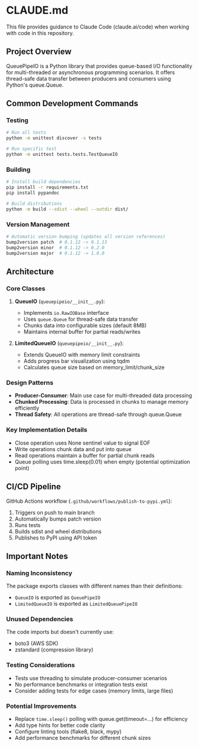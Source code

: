 # CLAUDE.md

This file provides guidance to Claude Code (claude.ai/code) when working with code in this repository.

## Project Overview

QueuePipeIO is a Python library that provides queue-based I/O functionality for multi-threaded or asynchronous programming scenarios. It offers thread-safe data transfer between producers and consumers using Python's queue.Queue.

## Common Development Commands

### Testing
```bash
# Run all tests
python -m unittest discover -s tests

# Run specific test
python -m unittest tests.tests.TestQueueIO
```

### Building
```bash
# Install build dependencies
pip install -r requirements.txt
pip install pypandoc

# Build distributions
python -m build --sdist --wheel --outdir dist/
```

### Version Management
```bash
# Automatic version bumping (updates all version references)
bump2version patch  # 0.1.12 -> 0.1.13
bump2version minor  # 0.1.12 -> 0.2.0
bump2version major  # 0.1.12 -> 1.0.0
```

## Architecture

### Core Classes

1. **QueueIO** (`queuepipeio/__init__.py`):
   - Implements `io.RawIOBase` interface
   - Uses `queue.Queue` for thread-safe data transfer
   - Chunks data into configurable sizes (default 8MB)
   - Maintains internal buffer for partial reads/writes

2. **LimitedQueueIO** (`queuepipeio/__init__.py`):
   - Extends QueueIO with memory limit constraints
   - Adds progress bar visualization using tqdm
   - Calculates queue size based on memory_limit/chunk_size

### Design Patterns
- **Producer-Consumer**: Main use case for multi-threaded data processing
- **Chunked Processing**: Data is processed in chunks to manage memory efficiently
- **Thread Safety**: All operations are thread-safe through queue.Queue

### Key Implementation Details
- Close operation uses None sentinel value to signal EOF
- Write operations chunk data and put into queue
- Read operations maintain a buffer for partial chunk reads
- Queue polling uses time.sleep(0.01) when empty (potential optimization point)

## CI/CD Pipeline

GitHub Actions workflow (`.github/workflows/publish-to-pypi.yml`):
1. Triggers on push to main branch
2. Automatically bumps patch version
3. Runs tests
4. Builds sdist and wheel distributions
5. Publishes to PyPI using API token

## Important Notes

### Naming Inconsistency
The package exports classes with different names than their definitions:
- `QueueIO` is exported as `QueuePipeIO`
- `LimitedQueueIO` is exported as `LimitedQueuePipeIO`

### Unused Dependencies
The code imports but doesn't currently use:
- boto3 (AWS SDK)
- zstandard (compression library)

### Testing Considerations
- Tests use threading to simulate producer-consumer scenarios
- No performance benchmarks or integration tests exist
- Consider adding tests for edge cases (memory limits, large files)

### Potential Improvements
- Replace `time.sleep()` polling with queue.get(timeout=...) for efficiency
- Add type hints for better code clarity
- Configure linting tools (flake8, black, mypy)
- Add performance benchmarks for different chunk sizes